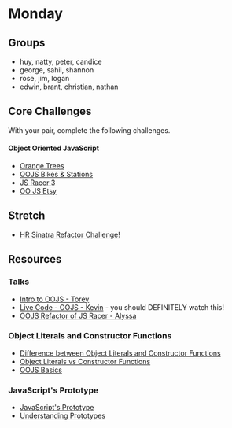 # Monday

## Groups 
- huy, natty, peter, candice
- george, sahil, shannon
- rose, jim, logan
- edwin, brant, christian, nathan


## Core Challenges
With your pair, complete the following challenges.

#### Object Oriented JavaScript
- [Orange Trees](../../../../orange-jasmine-challenge)
- [OOJS Bikes & Stations](../../../../oojs-drill-challenge)
- [JS Racer 3](../../../../javascript-racer-3-sane-javascript-challenge)
- [OO JS Etsy](../../../../oo-js-etsy-challenge)

## Stretch
- [HR Sinatra Refactor Challenge!](../../../../hr-sinatra-refactor-challenge)

## Resources

### Talks
- [Intro to OOJS - Torey](https://talks.devbootcamp.com/oojs-for-coyotes)
- [Live Code - OOJS - Kevin](https://talks.devbootcamp.com/oojs-zoo-example) - you should DEFINITELY watch this!
- [OOJS Refactor of JS Racer - Alyssa](https://talks.devbootcamp.com/oojs-for-coyotes)

### Object Literals and Constructor Functions

- [Difference between Object Literals and Constructor Functions](http://blog.kevinchisholm.com/javascript/difference-between-object-literal-and-instance-object/)
- [Object Literals vs Constructor Functions](http://stackoverflow.com/questions/4859800/should-i-be-using-object-literals-or-constructor-functions)
- [OOJS Basics](http://code.tutsplus.com/tutorials/the-basics-of-object-oriented-javascript--net-7670)

### JavaScript's Prototype
- [JavaScript's Prototype](http://javascriptissexy.com/javascript-prototype-in-plain-detailed-language/)
- [Understanding Prototypes](https://javascriptweblog.wordpress.com/2010/06/07/understanding-javascript-prototypes/)

